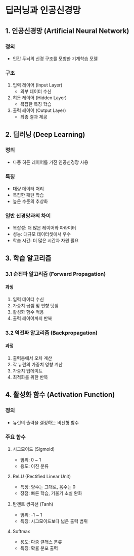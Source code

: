 # 딥러닝과 인공신경망

## 1. 인공신경망 (Artificial Neural Network)

### 정의
- 인간 두뇌의 신경 구조를 모방한 기계학습 모델

### 구조
1. 입력 레이어 (Input Layer)
   - 외부 데이터 수신
2. 히든 레이어 (Hidden Layer)
   - 복잡한 특징 학습
3. 출력 레이어 (Output Layer)
   - 최종 결과 제공

## 2. 딥러닝 (Deep Learning)

### 정의
- 다중 히든 레이어를 가진 인공신경망 사용

### 특징
- 대량 데이터 처리
- 복잡한 패턴 학습
- 높은 수준의 추상화

### 일반 신경망과의 차이
- 복잡성: 더 많은 레이어와 파라미터
- 성능: 대규모 데이터셋에서 우수
- 학습 시간: 더 많은 시간과 자원 필요

## 3. 학습 알고리즘

### 3.1 순전파 알고리즘 (Forward Propagation)

#### 과정
1. 입력 데이터 수신
2. 가중치 곱셈 및 편향 덧셈
3. 활성화 함수 적용
4. 출력 레이어까지 반복

### 3.2 역전파 알고리즘 (Backpropagation)

#### 과정
1. 출력층에서 오차 계산
2. 각 뉴런의 가중치 영향 계산
3. 가중치 업데이트
4. 최적화를 위한 반복

## 4. 활성화 함수 (Activation Function)

### 정의
- 뉴런의 출력을 결정하는 비선형 함수

### 주요 함수
1. 시그모이드 (Sigmoid)
   - 범위: 0 ~ 1
   - 용도: 이진 분류

2. ReLU (Rectified Linear Unit)
   - 특징: 양수는 그대로, 음수는 0
   - 장점: 빠른 학습, 기울기 소실 완화

3. 탄젠트 쌍곡선 (Tanh)
   - 범위: -1 ~ 1
   - 특징: 시그모이드보다 넓은 출력 범위

4. Softmax
   - 용도: 다중 클래스 분류
   - 특징: 확률 분포 출력
  
  
